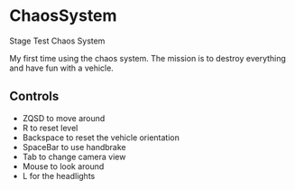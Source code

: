 # ChaosSystem
Stage Test Chaos System

My first time using the chaos system.
The mission is to destroy everything and have fun with a vehicle.

 ## Controls

- ZQSD to move around
- R to reset level
- Backspace to reset the vehicle orientation
- SpaceBar to use handbrake
- Tab to change camera view
- Mouse to look around
- L for the headlights
